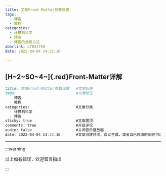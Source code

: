 ```yaml
---
title: 文章Front-Matter参数设置
tags:
  - 博客
  - 教程
categories:
  - 计算机科学
  - 博客
  - 博客的食用方法
abbrlink: a7032750
date: 2022-04-04 14:22:16

---
```


## [H~2~SO~4~]{.red}Front-Matter详解

``` markdown mark:1,2-8
title: 文章Front-Matter参数设置  	#文章标题
tags: 							#文章标签
  - 博客
  - 教程
categories:						#文章分类
  - 计算机科学
  - 博客
sticky: true 					#文章置顶
comments: true  				#开启评论
audio: false					#关闭音乐播放器
date: 2022-04-04 14:22:16  		#文章创建时间，自动生成，或者自己修改时间也可以
```

---

:::warning

以上如有错误，欢迎留言指出

:::
